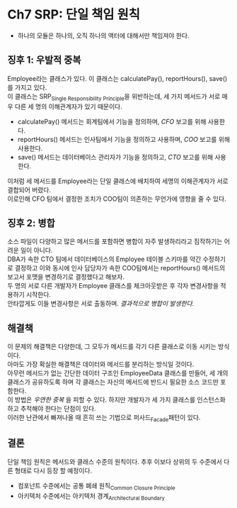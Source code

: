# Ch7 SRP: 단일 책임 원칙
* 하나의 모듈은 하나의, 오직 하나의 액터에 대해서만 책임져야 한다.


## 징후 1: 우발적 중복
Employee라는 클래스가 있다. 이 클래스는 calculatePay(), reportHours(), save()를 가지고 있다.  
이 클래스는 SRP<sub>Single Responsibility Principle</sub>을 위반하는데, 세 가지 메서드가 서로 매우 다른 세 명의 이해관계자가 있기 때문이다.  
- calculatePay() 메서드는 회계팀에서 기능을 정의하며, *CFO* 보고를 위해 사용한다.
- reportHours() 메서드는 인사팀에서 기능을 정의하고 사용하며, *COO* 보고를 위해 사용한다.
- save() 메서드는 데이터베이스 관리자가 기능을 정의하고, *CTO* 보고를 위해 사용한다.

이처럼 세 메서드를 Employee라는 단일 클래스에 배치하여 세명의 이해관계자가 서로 결합되어 버렸다.  
이로인해 CFO 팀에서 결정한 조치가 COO팀이 의존하는 무언가에 영향을 줄 수 있다.


## 징후 2:  병합
소스 파일이 다양하고 많은 메서드를 포함하면 병합이 자주 발생하리라고 짐작하기는 어려운 일이 아니다.  
DBA가 속한 CTO 팀에서 데이터베이스의 Employee 테이블 스키마를 약간 수정하기로 결정하고 이와 동시에 인사 담당자가 속한 COO팀에서는 reportHours() 메서드의 보고서 포맷을 변경하기로 결정했다고 해보자.  
두 명의 서로 다른 개발자가 Employee 클래스를 체크아웃받은 후 각자 변경사항을 적용하기 시작한다.  
안타깝게도 이들 변경사항은 서로 출동하며. *결과적으로 병합이 발생한다.*

## 해결책
이 문제의 해결책은 다양한데, 그 모두가 메서드를 각기 다른 클래스로 이동 시키는 방식이다.  
아마도 가장 확실한 해결책은 데이터와 메서드를 분리하는 방식일 것이다.  
아무런 메서드가 없는 간단한 데이터 구조인 EmployeeData 클래스를 만들어, 세 개의 클래스가 공유하도록 하며 각 클래스는 자신의 메서드에 반드시 필요한 소스 코드만 포함한다.  
이 방법은 *우연한 중복* 을 피할 수 있다. 하지만 개발자가 세 가지 클래스를 인스턴스화하고 추적해야 한다는 단점이 있다.  
이러한 난관에서 빠져나올 때 흔히 쓰는 기법으로 퍼사드<sub>Facade</sub>패턴이 있다.  

## 결론
단일 책임 원칙은 메서드와 클래스 수준의 원칙이다.
추후 이보다 상위의 두 수준에서 다른 형태로 다시 등장 할 예정이다.
- 컴포넌트 수준에서는 공통 폐쇄 원칙<sub>Common Closure Principle</sub>
- 아키텍처 수준에서는 아키텍처 경계<sub>Architectural Boundary</sub>
